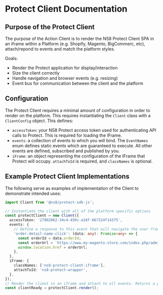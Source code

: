 # Protect Client Documentation

## Purpose of the Protect Client

The purpose of the Action Client is to render the NS8 Protect Client SPA in an iframe within a Platform (e.g. Shopify, Magento, BigCommerc, etc), attach/repond to events and match the platform styles.

Goals:

* Render the Protect application for display/interaction
* Size the client correctly
* Handle navigation and browser events (e.g. resizing)
* Event bus for communication between the client and the platform

## Configuration

The Protect Client requires a minimal amount of configuration in order to render on the platform. This requires instantiating the `Client` class with a `ClientConfig` object. This defines:

* `accessToken`: your NS8 Protect access token used for authenticating API calls to Protect. This is required for loading the IFrame.
* `events`: a collection of events to which you will bind. The `EventNames` enum defines static events which are guaranteed to execute. All other events are defined, subscribed and published by you.
* `iFrame`: an object representing the configuration of the IFrame that Protect will occupy. `attachToId` is required, and `classNames` is optional.

## Example Protect Client Implementations

The following serve as examples of implementation of the Client to demonstrate intended uses:

```typescript
import Client from '@ns8/protect-sdk-js';

// Instantiate the client with all of the platform specific options
const protectClient = new Client({
  accessToken: '27802062-34c4-450c-a18f-667324f14375',
  events: {
    // Define a response to this event that will navigate the user from Protect back to the Platform order page
    'order-detail-name-click': (data: any): Promise<any> => {
      const orderId = data.orderId;
      const orderUrl = `https://www.my-magento-store.com/index.php/admin_demo/sales/order/view/order_id/${orderId}`;
      window.location.href = orderUrl;
    },
  },
  iFrame: {
    classNames: ['ns8-protect-client-iframe'],
    attachToId: 'ns8-protect-wrapper',
  },
});
// Render the client in an iframe and attach to all events. Returns a promise which resolves when the client is ready.
const clientReady = protectClient.render();
```
